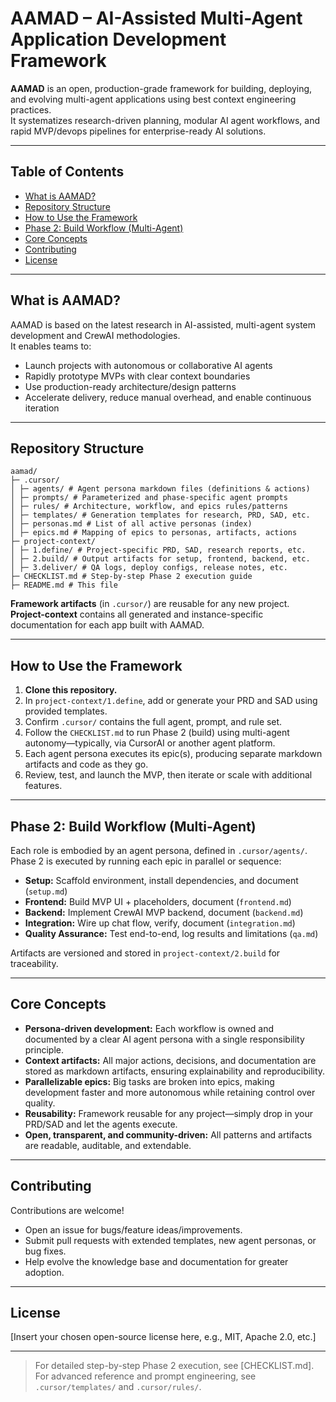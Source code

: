 # AAMAD – AI-Assisted Multi-Agent Application Development Framework

**AAMAD** is an open, production-grade framework for building, deploying, and evolving multi-agent applications using best context engineering practices.  
It systematizes research-driven planning, modular AI agent workflows, and rapid MVP/devops pipelines for enterprise-ready AI solutions.

---

## Table of Contents

- [What is AAMAD?](#what-is-aamad)
- [Repository Structure](#repository-structure)
- [How to Use the Framework](#how-to-use-the-framework)
- [Phase 2: Build Workflow (Multi-Agent)](#phase-2-build-workflow-multi-agent)
- [Core Concepts](#core-concepts)
- [Contributing](#contributing)
- [License](#license)

---

## What is AAMAD?

AAMAD is based on the latest research in AI-assisted, multi-agent system development and CrewAI methodologies.  
It enables teams to:

- Launch projects with autonomous or collaborative AI agents
- Rapidly prototype MVPs with clear context boundaries
- Use production-ready architecture/design patterns
- Accelerate delivery, reduce manual overhead, and enable continuous iteration

---

## Repository Structure

    aamad/
    ├─ .cursor/
    │ ├─ agents/ # Agent persona markdown files (definitions & actions)
    │ ├─ prompts/ # Parameterized and phase-specific agent prompts
    │ ├─ rules/ # Architecture, workflow, and epics rules/patterns
    │ ├─ templates/ # Generation templates for research, PRD, SAD, etc.
    │ ├─ personas.md # List of all active personas (index)
    │ ├─ epics.md # Mapping of epics to personas, artifacts, actions
    ├─ project-context/
    │ ├─ 1.define/ # Project-specific PRD, SAD, research reports, etc.
    │ ├─ 2.build/ # Output artifacts for setup, frontend, backend, etc.
    │ ├─ 3.deliver/ # QA logs, deploy configs, release notes, etc.
    ├─ CHECKLIST.md # Step-by-step Phase 2 execution guide
    ├─ README.md # This file


**Framework artifacts** (in `.cursor/`) are reusable for any new project.  
**Project-context** contains all generated and instance-specific documentation for each app built with AAMAD.

---

## How to Use the Framework

1. **Clone this repository.**
2. In `project-context/1.define`, add or generate your PRD and SAD using provided templates.
3. Confirm `.cursor/` contains the full agent, prompt, and rule set.
4. Follow the `CHECKLIST.md` to run Phase 2 (build) using multi-agent autonomy—typically, via CursorAI or another agent platform.
5. Each agent persona executes its epic(s), producing separate markdown artifacts and code as they go.
6. Review, test, and launch the MVP, then iterate or scale with additional features.

---

## Phase 2: Build Workflow (Multi-Agent)

Each role is embodied by an agent persona, defined in `.cursor/agents/`.  
Phase 2 is executed by running each epic in parallel or sequence:

- **Setup:** Scaffold environment, install dependencies, and document (`setup.md`)
- **Frontend:** Build MVP UI + placeholders, document (`frontend.md`)
- **Backend:** Implement CrewAI MVP backend, document (`backend.md`)
- **Integration:** Wire up chat flow, verify, document (`integration.md`)
- **Quality Assurance:** Test end-to-end, log results and limitations (`qa.md`)

Artifacts are versioned and stored in `project-context/2.build` for traceability.

---

## Core Concepts

- **Persona-driven development:** Each workflow is owned and documented by a clear AI agent persona with a single responsibility principle.
- **Context artifacts:** All major actions, decisions, and documentation are stored as markdown artifacts, ensuring explainability and reproducibility.
- **Parallelizable epics:** Big tasks are broken into epics, making development faster and more autonomous while retaining control over quality.
- **Reusability:** Framework reusable for any project—simply drop in your PRD/SAD and let the agents execute.
- **Open, transparent, and community-driven:** All patterns and artifacts are readable, auditable, and extendable.

---

## Contributing

Contributions are welcome!  
- Open an issue for bugs/feature ideas/improvements.
- Submit pull requests with extended templates, new agent personas, or bug fixes.
- Help evolve the knowledge base and documentation for greater adoption.

---

## License

[Insert your chosen open-source license here, e.g., MIT, Apache 2.0, etc.]

---

> For detailed step-by-step Phase 2 execution, see [CHECKLIST.md].  
> For advanced reference and prompt engineering, see `.cursor/templates/` and `.cursor/rules/`.

